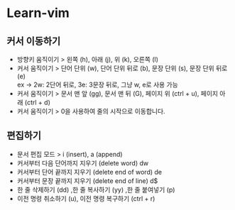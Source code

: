 # Learn-vim

## 커서 이동하기

- 방향키 움직이기 > 왼쪽 (h), 아래 (j), 위 (k), 오른쪽 (l)
- 커서 움직이기 > 단어 단위 (w), 단어 단위 뒤로 (b), 문장 단위 (s), 문장 단위 뒤로 (e)  
   ex -> 2w: 2단어 뒤로, 3e: 3문장 뒤로, 그냥 w, e로 사용 가능
- 커서 움직이기 > 문서 맨 앞 (gg), 문서 맨 뒤 (G), 페이지 위 (ctrl + u), 페이지 아래 (ctrl + d)
- 커서 움직이기 > 0을 사용하여 줄의 시작으로 이동합니다.

## 편집하기

- 문서 편집 모드 > i (insert), a (append)
- 커서부터 다음 단어까지 지우기 (delete word) dw
- 커서부터 단어 끝까지 지우기 (delete end of word) de
- 커서부터 문장 끝까지 지우기 (delete end of line) d$
- 한 줄 삭제하기 (dd) ,한 줄 복사하기 (yy) ,한 줄 붙여넣기 (p)
- 이전 명령 취소하기 (u), 이전 명령 복구하기 (ctrl + r)
